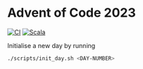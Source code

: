 # Advent of Code 2023

[![CI](https://github.com/horothesun/advent-of-code-2023/actions/workflows/ci.yml/badge.svg)](https://github.com/horothesun/advent-of-code-2023/actions/workflows/ci.yml)
[![Scala](https://img.shields.io/badge/Scala-3-%23DC322F?style=flat&labelColor=%23383838&logo=Scala&logoColor=%23DC322F&logoWidth=12&cacheSeconds=3600)](https://www.scala-lang.org/)

Initialise a new day by running

```bash
./scripts/init_day.sh <DAY-NUMBER>
```
